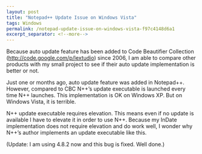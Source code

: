 ```yaml
---
layout: post
title: "Notepad++ Update Issue on Windows Vista"
tags: Windows
permalink: /notepad-update-issue-on-windows-vista-f97c4148d6a1
excerpt_separator: <!--more-->
---
```

Because auto update feature has been added to Code Beautifier Collection (http://code.google.com/p/lextudio) since 2006, I am able to compare other products with my small project to see if their auto update implementation is better or not.

Just one or months ago, auto update feature was added in Notepad++. However, compared to CBC N++’s update executable is launched every time N++ launches. This implementation is OK on Windows XP. But on Windows Vista, it is terrible.

N++ update executable requires elevation. This means even if no update is available I have to elevate it in order to use N++. Because my InDate implementation does not require elevation and do work well, I wonder why N++’s author implements an update executable like this.

(Update: I am using 4.8.2 now and this bug is fixed. Well done.)
<!--more-->